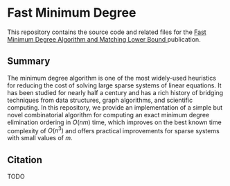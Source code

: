# Fast Minimum Degree
This repository contains the source code and related files for the [Fast Minimum Degree Algorithm and Matching Lower Bound
](https://epubs.siam.org/doi/abs/10.1137/1.9781611976465.45) publication.

## Summary
The minimum degree algorithm is one of the most widely-used heuristics for reducing the cost of solving large sparse systems of linear equations. It has been studied for nearly half a century and has a rich history of bridging techniques from data structures, graph algorithms, and scientific computing. In this repository, we provide an implementation of a simple but novel combinatorial algorithm for computing an exact minimum degree elimination ordering in $O(nm)$ time, which improves on the best known time complexity of $O(n^3)$ and offers practical improvements for sparse systems with small values of $m$.

## Citation

TODO
